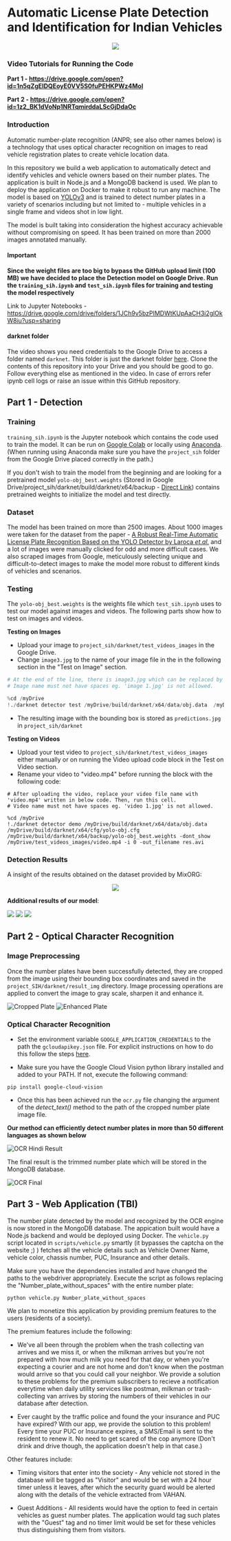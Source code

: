 # Automatic License Plate Detection and Identification for Indian Vehicles

<p align="center">
  <img  src="/results/result_gif.gif">
</p>

### Video Tutorials for Running the Code

**Part 1 - https://drive.google.com/open?id=1n5qZgEIDQEoyE0VV5S0fuPEHKPWz4Mol**

**Part 2 - https://drive.google.com/open?id=1z2_BK1dVoNp1NRTqmirddaLScGjDdaOc**

### Introduction
Automatic number-plate recognition (ANPR; see also other names below) is a technology that uses optical character recognition on images to read vehicle registration plates to create vehicle location data.

In this repository we build a web application to automatically detect and identify vehicles and vehicle owners based on their number plates. The application is built in Node.js and a MongoDB backend is used. We plan to deploy the application on Docker to make it robust to run any machine. The model is based on [YOLOv3](https://github.com/AlexeyAB/darknet) and is trained to detect number plates in a variety of scenarios including but not limited to - multiple vehicles in a single frame and videos shot in low light.

The model is built taking into consideration the highest accuracy achievable without compromising on speed. It has been trained on more than 2000 images annotated manually.

#### Important

**Since the weight files are too big to bypass the GitHub upload limit (100 MB) we have decided to place the Detection model on Google Drive. Run the `training_sih.ipynb` and `test_sih.ipynb` files for training and testing the model respectively**

Link to Jupyter Notebooks - https://drive.google.com/drive/folders/1JCh9v5bzPIMDWtKUpAaCH3i2glOkW8iu?usp=sharing

#### darknet folder

The video shows you need credentials to the Google Drive to access a folder named `darknet`. This folder is just the darknet folder [here](https://github.com/AlexeyAB/darknet). Clone the contents of this repository into your Drive and you should be good to go. Follow everything else as mentioned in the video. In case of errors refer ipynb cell logs or raise an issue within this GitHub repository.

## Part 1 - Detection

### Training
`training_sih.ipynb` is the Jupyter notebook which contains the code used to train the model. It can be run on [Google Colab](https://colab.research.google.com/) or locally using [Anaconda](https://www.anaconda.com/). (When running using Anaconda make sure you have the `project_sih` folder from the Google Drive placed correctly in the path.)

If you don't wish to train the model from the beginning and are looking for a pretrained model `yolo-obj_best.weights` (Stored in Google Drive/project_sih/darknet/build/darknet/x64/backup - [Direct Link](https://drive.google.com/drive/folders/196iZncscUUrerpD4-FmQ9ManoxxRX103?usp=sharing)) contains pretrained weights to initialize the model and test directly. 

### Dataset
The model has been trained on more than 2500 images. About 1000 images were taken for the dataset from the paper - [A Robust Real-Time Automatic License Plate Recognition Based on the YOLO Detector by Laroca *et.al.*](https://ieeexplore.ieee.org/document/8489629) and a lot of images were manually clicked for odd and more difficult cases. We also scraped images from Google, meticulously selecting unique and difficult-to-detect images to make the model more robust to different kinds of vehicles and scenarios.

### Testing
The `yolo-obj_best.weights` is the weights file which `test_sih.ipynb` uses to test our model against images and videos. The following parts show how to test on images and videos.

**Testing on Images**
* Upload your image to `project_sih/darknet/test_videos_images` in the Google Drive.
* Change `image3.jpg` to the name of your image file in the in the following section in the "Test on Image" section.

```python
# At the end of the line, there is image3.jpg which can be replaced by any image of your choice. (Note: The image to be tested must be placed inside /darknet/test_videos_images)~~~
# Image name must not have spaces eg. 'image 1.jpg' is not allowed.

%cd /myDrive
!./darknet detector test /myDrive/build/darknet/x64/data/obj.data  /myDrive/build/darknet/x64/cfg/yolo-obj.cfg  /myDrive/build/darknet/x64/backup/yolo-obj_best.weights   /myDrive/test_videos_images/image3.jpg
```
* The resulting image with the bounding box is stored as `predictions.jpg` in `project_sih/darknet`

**Testing on Videos**
* Upload your test video to `project_sih/darknet/test_videos_images` either manually or on running the Video upload code block in the Test on Video section.
* Rename your video to "video.mp4" before running the block with the following code:
```
# After uploading the video, replace your video file name with 'video.mp4' written in below code. Then, run this cell.
# Video name must not have spaces eg. 'video 1.jpg' is not allowed.

%cd /myDrive
!./darknet detector demo /myDrive/build/darknet/x64/data/obj.data  /myDrive/build/darknet/x64/cfg/yolo-obj.cfg  /myDrive/build/darknet/x64/backup/yolo-obj_best.weights -dont_show  /myDrive/test_videos_images/video.mp4 -i 0 -out_filename res.avi
```

### Detection Results

A insight of the results obtained on the dataset provided by MixORG:

<p align="center">
  <img  src="/results/result_dataset_gif.gif">
</p>

**Additional results of our model**:

![](/results/result1.jpg)
![](/results/result2.jpg)
![](/results/result3.jpg)

## Part 2 - Optical Character Recognition

### Image Preprocessing

Once the number plates have been successfully detected, they are cropped from the image using their bounding box coordinates and saved in the `project_SIH/darknet/result_img` directory. Image processing operations are applied to convert the image to gray scale, sharpen it and enhance it.

![Cropped Plate](/results/croppedplate.jpg)
![Enhanced Plate](/results/enhancedplate.jpg)

### Optical Character Recognition

* Set the environment variable `GOOGLE_APPLICATION_CREDENTIALS` to the path the `gcloudapikey.json` file. For explicit instructions on how to do this follow the steps [here](https://cloud.google.com/vision/docs/quickstart-cli#before-you-begin). 

* Make sure you have the Google Cloud Vision python library installed and added to your PATH. If not, execute the following command:
```
pip install google-cloud-vision
```

* Once this has been achieved run the `ocr.py` file changing the argument of the *detect_text()* method to the path of the cropped number plate image file.

**Our method can efficiently detect number plates in more than 50 different languages as shown below**

![OCR Hindi Result](/results/ocrhindiresult.jpg)

The final result is the trimmed number plate which will be stored in the MongoDB database.

![OCR Final](/results/ocrfinal.png)

## Part 3 - Web Application (TBI)
The number plate detected by the model and recognized by the OCR engine is now stored in the MongoDB database. The appication built would have a Node.js backend and would be deployed using Docker. The `vehicle.py` script located in `scripts/vehicle.py` smartly (it bypasses the captcha on the website ;) ) fetches all the vehicle details such as Vehicle Owner Name, vehicle color, chassis number, PUC, Insurance and other details. 

Make sure you have the dependencies installed and have changed the paths to the webdriver appropriately. Execute the script as follows replacing the "Number_plate_without_spaces" with the entire number plate:

```
python vehicle.py Number_plate_without_spaces
```

We plan to monetize this application by providing premium features to the users (residents of a society). 

The premium features include the following:
* We've all been through the problem when the trash collecting van arrives and we miss it, or when the milkman arrives but you're not prepared with how much milk you need for that day, or when you're expecting a courier and are not home and don't know when the postman would arrive so that you could call your neighbor. We provide a solution to these problems for the premium subscribers to recieve a notification everytime when daily utility services like postman, milkman or trash-collecting van arrives by storing the numbers of their vehicles in our database after detection.

* Ever caught by the traffic police and found the your insurance and PUC have expired? With our app, we provide the solution to this problem! Every time your PUC or Insurance expires, a SMS/Email is sent to the resident to renew it. No need to get scared of the cop anymore (Don't drink and drive though, the application doesn't help in that case.)

Other features include:
* Timing visitors that enter into the society - Any vehicle not stored in the database will be tagged as "Visitor" and would be set with a 24 hour timer unless it leaves, after which the security guard would be alerted along with the details of the vehicle extracted from VAHAN.

* Guest Additions - All residents would have the option to feed in certain vehicles as guest number plates. The application would tag such plates with the "Guest" tag and no timer limit would be set for these vehicles thus distinguishing them from visitors.



